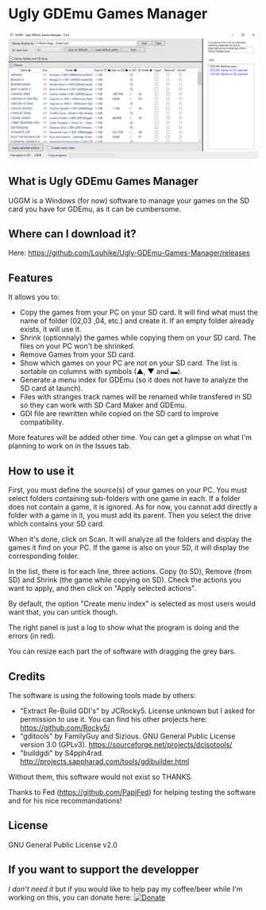 # Ugly GDEmu Games Manager
![alt text](./capture1.png)

## What is Ugly GDEmu Games Manager
UGGM is a Windows (for now) software to manage your games on the SD card you have for GDEmu, as it can be cumbersome.

## Where can I download it?
Here: https://github.com/Louhike/Ugly-GDEmu-Games-Manager/releases

## Features
It allows you to:
* Copy the games from your PC on your SD card. It will find what must the name of folder (02,03 ,04, etc.) and create it. If an empty folder already exists, it will use it.
* Shrink (optionnaly) the games while copying them on your SD card. The files on your PC won't be shrinked.
* Remove Games from your SD card.
* Show which games on your PC are not on your SD card. The list is sortable on columns with symbols (▲, ▼ and ▬).
* Generate a menu index for GDEmu (so it does not have to analyze the SD card at launch).
* Files with stranges track names will be renamed while transfered in SD so they can work with SD Card Maker and GDEmu.
* GDI file are rewritten while copied on the SD card to improve compatibility.

More features will be added other time. You can get a glimpse on what I'm planning to work on in the Issues tab.

## How to use it
First, you must define the source(s) of your games on your PC. You must select folders containing sub-folders with one game in each. If a folder does not contain a game, it is ignored. As for now, you cannot add directly a folder with a game in it, you must add its parent. Then you select the drive which contains your SD card.

When it's done, click on Scan. It will analyze all the folders and display the games it find on your PC. If the game is also on your SD, it will display the corresponding folder.

In the list, there is for each line, three actions. Copy (to SD), Remove (from SD) and Shrink (the game while copying on SD). Check the actions you want to apply, and then click on "Apply selected actions".

By default, the option "Create menu index" is selected as most users would want that, you can untick though.

The right panel is just a log to show what the program is doing and the errors (in red).

You can resize each part the of software with dragging the grey bars.

## Credits
The software is using the following tools made by others:
* "Extract Re-Build GDI's" by JCRocky5. License unknown but I asked for permission to use it. You can find his other projects here: https://github.com/Rocky5/
* "gditools" by FamilyGuy and Sizious. GNU General Public License version 3.0 (GPLv3). https://sourceforge.net/projects/dcisotools/
* "buildgdi" by S4pph4rad. http://projects.sappharad.com/tools/gdibuilder.html

Without them, this software would not exist so THANKS.

Thanks to Fed (https://github.com/PapiFed) for helping testing the software and for his nice recommandations!

## License
GNU General Public License v2.0

## If you want to support the developper
_I don't need it_ but if you would like to help pay my coffee/beer while I'm working on this, you can donate here: [![Donate](https://img.shields.io/badge/Donate-PayPal-green.svg)](https://www.paypal.com/cgi-bin/webscr?cmd=_donations&business=GU9TN9WV3PMHA&currency_code=EUR&source=url)
